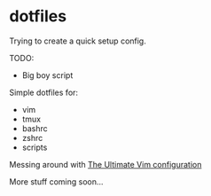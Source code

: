 # dotfiles

Trying to create a quick setup config.

TODO:
- Big boy script

Simple dotfiles for:
- vim
- tmux
- bashrc
- zshrc
- scripts

Messing around with [The Ultimate Vim configuration](https://github.com/amix/vimrc)

More stuff coming soon...
